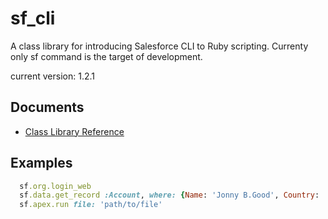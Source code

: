 # sf_cli
A class library for introducing Salesforce CLI to Ruby scripting.
Currenty only sf command is the target of development.

current version: 1.2.1

## Documents
- [Class Library Reference](https://tmkw.github.io/sf_cli/)

## Examples
```ruby
  sf.org.login_web
  sf.data.get_record :Account, where: {Name: 'Jonny B.Good', Country: 'USA'}
  sf.apex.run file: 'path/to/file'
```
